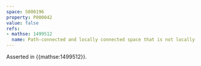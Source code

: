 ```yaml
---
space: S000196
property: P000042
value: false
refs:
- mathse: 1499512
  name: Path-connected and locally connected space that is not locally path-connected
---
```


Asserted in {{mathse:1499512}}.
